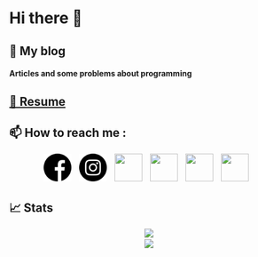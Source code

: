 # Hi there 👋

<div> 
  <!-- My Blog section -->
  <h2> 📝 My blog </h2> 
  <h4> <a target="_blank" style="text-decoration: none;" href="https://elguneminov.medium.com/" >Articles and some problems about programming</a> </h4>
  
  <!-- Resume section -->
  <h2> <a href="https://resume.io/r/dTC4sLjTH">👤 Resume</a> </h2>
  
  <!-- How to reach me section -->
  <h2> 📫 How to reach me : </h2>
  <p align="center">
    <a style="text-decoration: none; padding-right: 10px;" href="https://www.facebook.com/elguneminov/"> 
      <img width="50" height="50" src="https://github.com/elguneminov/elguneminov/blob/master/files/facebook.svg">
    </a>
    <a style="text-decoration: none; padding-right: 10px;" href="https://www.instagram.com/elgun__eminov/"> 
      <img width="50" height="50" src="https://github.com/elguneminov/elguneminov/blob/master/files/instagram.svg">
    </a>
    <a style="text-decoration: none; padding-right: 10px;" href="linkedin.com/in/elgun-eminov-5b39181b7/"> 
      <img width="50" height="50" src="https://github.com/hamidsultanzadeh/hamidsultanzadeh/blob/master/files/linkedin.svg">
    </a>
    <a style="text-decoration: none; padding-right: 10px;" href="https://twitter.com/elgunofficial"> 
      <img width="50" height="50" src="https://github.com/hamidsultanzadeh/hamidsultanzadeh/blob/master/files/twitter.svg">
    </a>
    <a style="text-decoration: none; padding-right: 10px;" href="https://t.me/ElgunEminov"> 
      <img width="50" height="50" src="https://github.com/hamidsultanzadeh/hamidsultanzadeh/blob/master/files/telegram.svg">
    </a>
    <a style="text-decoration: none; padding-right: 10px;" href="mailto: elguneminov1999@gmail.com"> 
      <img width="50" height="50" src="https://github.com/hamidsultanzadeh/hamidsultanzadeh/blob/master/files/gmail.svg">
    </a>
  </p>
  
  <h2> 📈 Stats </h2>
  <p align="center">
    <img width="400" src="https://github-readme-stats.vercel.app/api?username=elguneminov&count_private=true&show_icons=true"><br>
    <img width="400" src="https://github-readme-stats.vercel.app/api/top-langs/?username=elguneminov&langs_count=10&layout=compact">
  </p>
</div>


<!--
**elguneminov/elguneminov** is a ✨ _special_ ✨ repository because its `README.md` (this file) appears on your GitHub profile.

Here are some ideas to get you started:

- 🔭 I’m currently working on ...
- 🌱 I’m currently learning ...
- 👯 I’m looking to collaborate on ...
- 🤔 I’m looking for help with ...
- 💬 Ask me about ...
- 📫 How to reach me: ...
- 😄 Pronouns: ...
- ⚡ Fun fact: ...
-->
